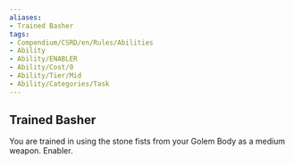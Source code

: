 ```yaml
---
aliases:
- Trained Basher
tags:
- Compendium/CSRD/en/Rules/Abilities
- Ability
- Ability/ENABLER
- Ability/Cost/0
- Ability/Tier/Mid
- Ability/Categories/Task
---
```


  
## Trained Basher  
You are trained in using the stone fists from your Golem Body as a medium weapon. Enabler.